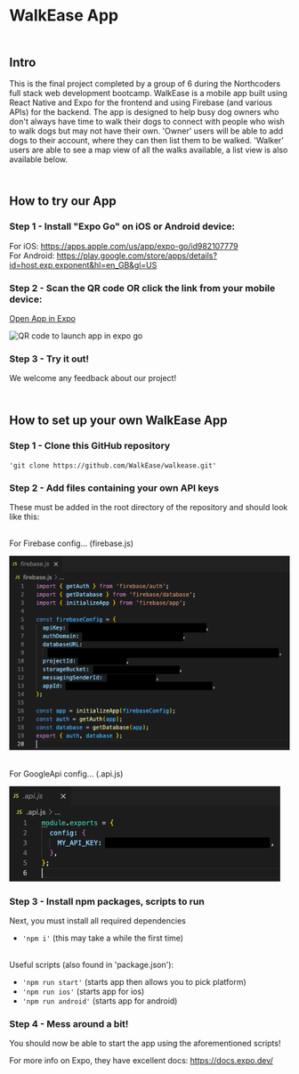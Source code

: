 # <b>WalkEase App</b>

## <br> <b>Intro</b>

This is the final project completed by a group of 6 during the Northcoders full stack web development bootcamp. WalkEase is a mobile app built using React Native and Expo for the frontend and using Firebase (and various APIs) for the backend. The app is designed to help busy dog owners who don't always have time to walk their dogs to connect with people who wish to walk dogs but may not have their own. 'Owner' users will be able to add dogs to their account, where they can then list them to be walked. 'Walker' users are able to see a map view of all the walks available, a list view is also available below.

## <br> <b>How to try our App</b>

### <b>Step 1</b> - Install "Expo Go" on iOS or Android device:

For iOS: https://apps.apple.com/us/app/expo-go/id982107779<br>For Android: https://play.google.com/store/apps/details?id=host.exp.exponent&hl=en_GB&gl=US

### <b>Step 2</b> - Scan the QR code OR click the link from your mobile device:

[Open App in Expo](exp://exp.host/@willmcb94/walkease?release-channel=default)

![QR code to launch app in expo go](https://qr.expo.dev/expo-go?owner=willmcb94&slug=walkease&releaseChannel=default&host=exp.host)

### <b>Step 3</b> - Try it out!

We welcome any feedback about our project!

## <br> <b>How to set up your own WalkEase App</b>

### <b>Step 1</b> - Clone this GitHub repository

`'git clone https://github.com/WalkEase/walkease.git'`

### <b>Step 2</b> - Add files containing your own API keys

These must be added in the root directory of the repository and should look like this:

<br> For Firebase config... (firebase.js)

<img src="./README-images/firebaseApi.png" />

<br> For GoogleApi config... (.api.js)

<img src="./README-images/googleApi.png" />

### <b>Step 3</b> - Install npm packages, scripts to run

Next, you must install all required dependencies

- `'npm i'` (this may take a while the first time)

<br> Useful scripts (also found in 'package.json'):

- `'npm run start'` (starts app then allows you to pick platform)
- `'npm run ios'` (starts app for ios)
- `'npm run android'` (starts app for android)

### <b>Step 4</b> - Mess around a bit!

You should now be able to start the app using the aforementioned scripts!

For more info on Expo, they have excellent docs: https://docs.expo.dev/
